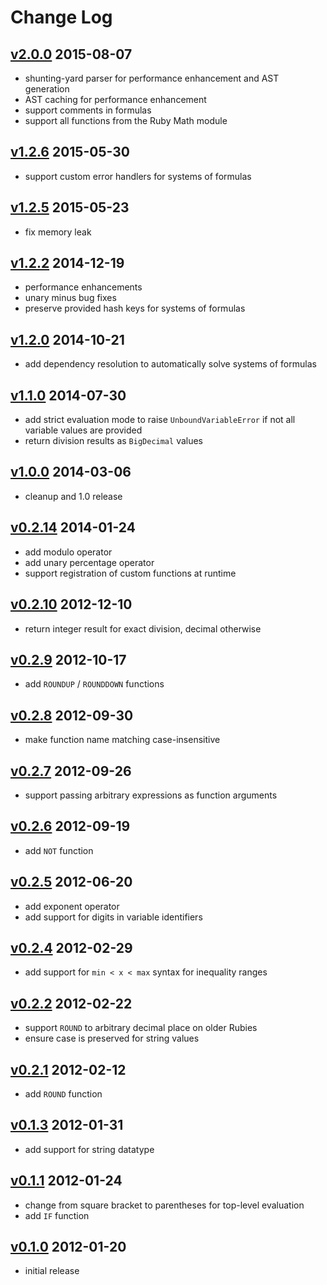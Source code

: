 # Change Log

## [v2.0.0] 2015-08-07
- shunting-yard parser for performance enhancement and AST generation
- AST caching for performance enhancement
- support comments in formulas
- support all functions from the Ruby Math module

## [v1.2.6] 2015-05-30
- support custom error handlers for systems of formulas

## [v1.2.5] 2015-05-23
- fix memory leak

## [v1.2.2] 2014-12-19
- performance enhancements
- unary minus bug fixes
- preserve provided hash keys for systems of formulas

## [v1.2.0] 2014-10-21
- add dependency resolution to automatically solve systems of formulas

## [v1.1.0] 2014-07-30
- add strict evaluation mode to raise `UnboundVariableError` if not all variable values are provided
- return division results as `BigDecimal` values

## [v1.0.0] 2014-03-06
- cleanup and 1.0 release

## [v0.2.14] 2014-01-24
- add modulo operator
- add unary percentage operator
- support registration of custom functions at runtime

## [v0.2.10] 2012-12-10
- return integer result for exact division, decimal otherwise

## [v0.2.9] 2012-10-17
- add `ROUNDUP` / `ROUNDDOWN` functions

## [v0.2.8] 2012-09-30
- make function name matching case-insensitive

## [v0.2.7] 2012-09-26
- support passing arbitrary expressions as function arguments

## [v0.2.6] 2012-09-19
- add `NOT` function

## [v0.2.5] 2012-06-20
- add exponent operator
- add support for digits in variable identifiers

## [v0.2.4] 2012-02-29
- add support for `min < x < max` syntax for inequality ranges

## [v0.2.2] 2012-02-22
- support `ROUND` to arbitrary decimal place on older Rubies
- ensure case is preserved for string values

## [v0.2.1] 2012-02-12
- add `ROUND` function

## [v0.1.3] 2012-01-31
- add support for string datatype

## [v0.1.1] 2012-01-24
- change from square bracket to parentheses for top-level evaluation
- add `IF` function

## [v0.1.0] 2012-01-20
- initial release

[v2.0.0]:  https://github.com/rubysolo/dentaku/compare/v1.2.6...v2.0.0
[v1.2.6]:  https://github.com/rubysolo/dentaku/compare/v1.2.5...v1.2.6
[v1.2.5]:  https://github.com/rubysolo/dentaku/compare/v1.2.2...v1.2.5
[v1.2.2]:  https://github.com/rubysolo/dentaku/compare/v1.2.0...v1.2.2
[v1.2.0]:  https://github.com/rubysolo/dentaku/compare/v1.1.0...v1.2.0
[v1.1.0]:  https://github.com/rubysolo/dentaku/compare/v1.0.0...v1.1.0
[v1.0.0]:  https://github.com/rubysolo/dentaku/compare/v0.2.14...v1.0.0
[v0.2.14]: https://github.com/rubysolo/dentaku/compare/v0.2.10...v0.2.14
[v0.2.10]: https://github.com/rubysolo/dentaku/compare/v0.2.9...v0.2.10
[v0.2.9]:  https://github.com/rubysolo/dentaku/compare/v0.2.8...v0.2.9
[v0.2.8]:  https://github.com/rubysolo/dentaku/compare/v0.2.7...v0.2.8
[v0.2.7]:  https://github.com/rubysolo/dentaku/compare/v0.2.6...v0.2.7
[v0.2.6]:  https://github.com/rubysolo/dentaku/compare/v0.2.5...v0.2.6
[v0.2.5]:  https://github.com/rubysolo/dentaku/compare/v0.2.4...v0.2.5
[v0.2.4]:  https://github.com/rubysolo/dentaku/compare/v0.2.2...v0.2.4
[v0.2.2]:  https://github.com/rubysolo/dentaku/compare/v0.2.1...v0.2.2
[v0.2.1]:  https://github.com/rubysolo/dentaku/compare/v0.1.3...v0.2.1
[v0.1.3]:  https://github.com/rubysolo/dentaku/compare/v0.1.1...v0.1.3
[v0.1.1]:  https://github.com/rubysolo/dentaku/compare/v0.1.0...v0.1.1
[v0.1.0]:  https://github.com/rubysolo/dentaku/commit/68724fd9c8fa637baf7b9d5515df0caa31e226bd
